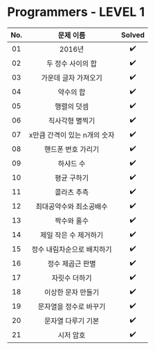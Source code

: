 # Programmers - LEVEL 1


|          No.          |        문제 이름         |        Solved         |
| :-----: | :---------------------: | :-----: |
| 01 | 2016년 | ✔️ |
| 02 | 두 정수 사이의 합 | ✔️ |
| 03 | 가운데 글자 가져오기 | ✔️ |
| 04 | 약수의 합 | ✔️ |
| 05 | 행렬의 덧셈 | ✔️ |
| 06 | 직사각형 별찍기 | ✔️ |
| 07 | x만큼 간격이 있는 n개의 숫자 | ✔️ |
| 08 | 핸드폰 번호 가리기 | ✔️ |
| 09 | 하샤드 수 | ✔️ |
| 10 | 평균 구하기 | ✔️ |
| 11 | 콜라츠 추측 | ✔️ |
| 12 | 최대공약수와 최소공배수 | ✔️ |
| 13 | 짝수와 홀수 | ✔️ |
| 14 | 제일 작은 수 제거하기 | ✔️ |
| 15 | 정수 내림차순으로 배치하기 | ✔️ |
| 16 | 정수 제곱근 판별 | ✔️ |
| 17 | 자릿수 더하기 | ✔️ |
| 18 | 이상한 문자 만들기 | ✔️ |
| 19 | 문자열을 정수로 바꾸기 | ✔️ |
| 20 | 문자열 다루기 기본 | ✔️ |
| 21 | 시저 암호 | ✔️ |